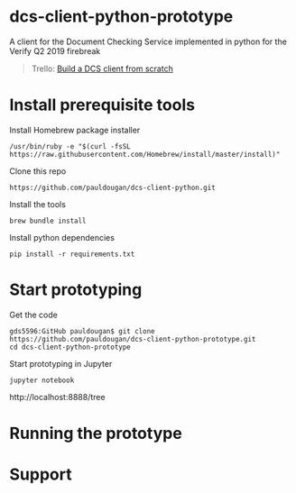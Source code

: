 # dcs-client-python-prototype
A client for the Document Checking Service implemented in python for the Verify Q2 2019 firebreak
> Trello: [Build a DCS client from scratch](https://trello.com/c/wAMBwrWI)

# Install prerequisite tools

Install Homebrew package installer
```
/usr/bin/ruby -e "$(curl -fsSL https://raw.githubusercontent.com/Homebrew/install/master/install)"
```

Clone this repo
```
https://github.com/pauldougan/dcs-client-python.git
```

Install the tools
```
brew bundle install
```

Install python dependencies
```
pip install -r requirements.txt
```

# Start prototyping

Get the code
```
gds5596:GitHub pauldougan$ git clone https://github.com/pauldougan/dcs-client-python-prototype.git
cd dcs-client-python-prototype
```

Start prototyping in Jupyter
```
jupyter notebook
```

http://localhost:8888/tree

# Running the prototype

# Support

